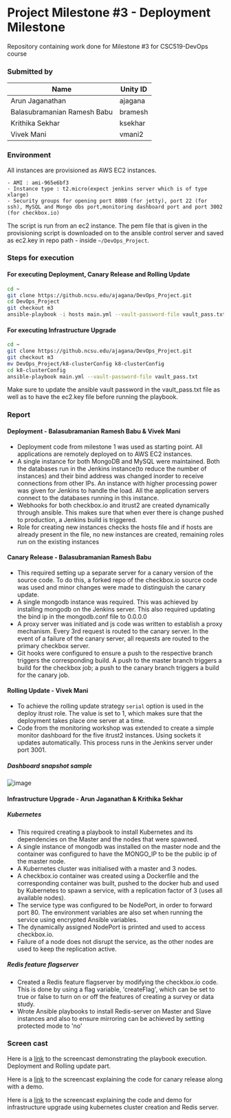 # Project Milestone #3 - Deployment Milestone

Repository containing work done for Milestone #3 for CSC519-DevOps course

### Submitted by
Name  | Unity ID
------------- | -------------
Arun Jaganathan | ajagana
Balasubramanian Ramesh Babu | bramesh
Krithika Sekhar | ksekhar
Vivek Mani | vmani2


### Environment

All instances are provisioned as AWS EC2 instances.

    - AMI : ami-965e6bf3
    - Instance type : t2.micro(expect jenkins server which is of type xlarge)
    - Security groups for opening port 8080 (for jetty), port 22 (for ssh), MySQL and Mongo dbs port,monitoring dashboard port and port 3002 (for checkbox.io)

The script is run from an ec2 instance. The pem file that is given in the provisioning script is downloaded on to the ansible control server and saved as ec2.key in repo path - inside `~/DevOps_Project`.

### Steps for execution
 
#### For executing Deployment, Canary Release and Rolling Update

```bash
cd ~
git clone https://github.ncsu.edu/ajagana/DevOps_Project.git
cd DevOps_Project
git checkout m3
ansible-playbook -i hosts main.yml --vault-password-file vault_pass.txt
```

#### For executing Infrastructure Upgrade

```bash
cd ~
git clone https://github.ncsu.edu/ajagana/DevOps_Project.git
git checkout m3
mv DevOps_Project/k8-clusterConfig k8-clusterConfig
cd k8-clusterConfig
ansible-playbook main.yml --vault-password-file vault_pass.txt
```

Make sure to update the ansible vault password in the vault_pass.txt file as well as to have the ec2.key file before running the playbook.

### Report

#### Deployment - Balasubramanian Ramesh Babu & Vivek Mani
- Deployment code from milestone 1 was used as starting point. All applications are remotely deployed on to AWS EC2 instances.
- A single instance for both MongoDB and MySQL were maintained. Both the databases run in the Jenkins instance(to reduce the number of instances) and their bind address was changed inorder to receive connections from other IPs. An instance with higher processing power was given for Jenkins to handle the load. All the application servers connect to the databases running in this instance.
- Webhooks for both checkbox.io and itrust2 are created dynamically through ansible. This makes sure that when ever there is change pushed to production, a Jenkins build is triggered.
- Role for creating new instances checks the hosts file and if hosts are already present in the file, no new instances are created, remaining roles run on the existing instances 

#### Canary Release - Balasubramanian Ramesh Babu 
- This required setting up a separate server for a canary version of the source code. To do this, a forked repo of the checkbox.io source code was used and minor changes were made to distinguish the canary update.
- A single mongodb instance was required. This was achieved by installing mongodb on the Jenkins server. This also required updating the bind ip in the mongodb.conf file to 0.0.0.0
- A proxy server was initiated and js code was written to establish a proxy mechanism. Every 3rd request is routed to the canary server. In the event of a failure of the canary server, all requests are routed to the primary checkbox server.
- Git hooks were configured to ensure a push to the respective branch triggers the corresponding build. A push to the master branch triggers a build for the checkbox job; a push to the canary branch triggers a build for the canary job.


#### Rolling Update - Vivek Mani
- To achieve the rolling update strategy `serial` option is used in the deploy itrust role. The value is set to 1, which makes sure that the deployment takes place one server at a time.
- Code from the monitoring workshop was extended to create a simple monitor dashboard for the five itrust2 instances. Using sockets it updates automatically. This process runs in the Jenkins server under port 3001.

##### Dashboard snapshot sample
![image](https://media.github.ncsu.edu/user/5810/files/f91d049e-4107-11e8-9265-aa7a2031591c)


#### Infrastructure Upgrade - Arun Jaganathan & Krithika Sekhar
##### Kubernetes  
- This required creating a playbook to install Kubernetes and its dependencies on the Master and the nodes that were spawned.
- A single instance of mongodb was installed on the master node and the container was configured to have the MONGO_IP to be the public ip of the master node.
- A Kubernetes cluster was initialised with a master and 3 nodes.
- A checkbox.io container was created using a Dockerfile and the corresponding container was built, pushed to the docker hub and used by Kubernetes to spawn a service, with a replication factor of 3 (uses all available nodes).
- The service type was configured to be NodePort, in order to forward port 80. The environment variables are also set when running the service using encrypted Ansible variables.
- The dynamically assigned NodePort is printed and used to access checkbox.io.
- Failure of a node does not disrupt the service, as the other nodes are used to keep the replication active.

##### Redis feature flagserver  
- Created a Redis feature flagserver by modifying the checkbox.io code. This is done by using a flag variable, 'createFlag', which can be set to true or false to turn on or off the features of creating a survey or data study.  
- Wrote Ansible playbooks to install Redis-server on Master and Slave instances and also to ensure mirroring can be achieved by setting protected mode to 'no'  

### Screen cast

Here is a [link](https://youtu.be/jDjjkOPpITw) to the screencast demonstrating the playbook execution. Deployment and Rolling update part.

Here is a [link](https://drive.google.com/file/d/14pBo8gQSNCFyoJ9uGTljv4qL4QQ1X7IN/view?usp=sharing) to the screencast explaining the code for canary release along with a demo.

Here is a [link](https://youtu.be/s5EeWNARSYQ) to the screencast explaining the code and demo for infrastructure upgrade using kubernetes cluster creation and Redis server.
